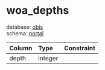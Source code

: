 # woa_depths
database: [obis](../)  
schema: [portal](portal)  

|Column|Type|Constraint|
|:---|:---|:---|
|depth|integer||
